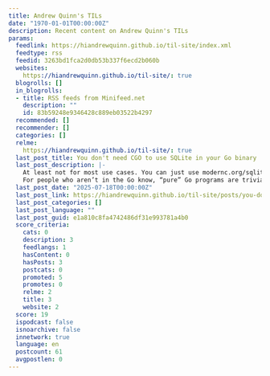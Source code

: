 ```yaml
---
title: Andrew Quinn's TILs
date: "1970-01-01T00:00:00Z"
description: Recent content on Andrew Quinn's TILs
params:
  feedlink: https://hiandrewquinn.github.io/til-site/index.xml
  feedtype: rss
  feedid: 3263bd1fca2d0db53b337f6ecd2b060b
  websites:
    https://hiandrewquinn.github.io/til-site/: true
  blogrolls: []
  in_blogrolls:
  - title: RSS feeds from Minifeed.net
    description: ""
    id: 83b59248e9346428c889eb03522b4297
  recommended: []
  recommender: []
  categories: []
  relme:
    https://hiandrewquinn.github.io/til-site/: true
  last_post_title: You don't need CGO to use SQLite in your Go binary
  last_post_description: |-
    At least not for most use cases. You can just use modernc.org/sqlite instead as your SQLite driver.
    For people who aren’t in the Go know, “pure” Go programs are trivially easy to compile cross
  last_post_date: "2025-07-18T00:00:00Z"
  last_post_link: https://hiandrewquinn.github.io/til-site/posts/you-don-t-need-cgo-to-use-sqlite-in-your-go-binary/
  last_post_categories: []
  last_post_language: ""
  last_post_guid: e1a810c8fa4742486df31e993781a4b0
  score_criteria:
    cats: 0
    description: 3
    feedlangs: 1
    hasContent: 0
    hasPosts: 3
    postcats: 0
    promoted: 5
    promotes: 0
    relme: 2
    title: 3
    website: 2
  score: 19
  ispodcast: false
  isnoarchive: false
  innetwork: true
  language: en
  postcount: 61
  avgpostlen: 0
---
```

